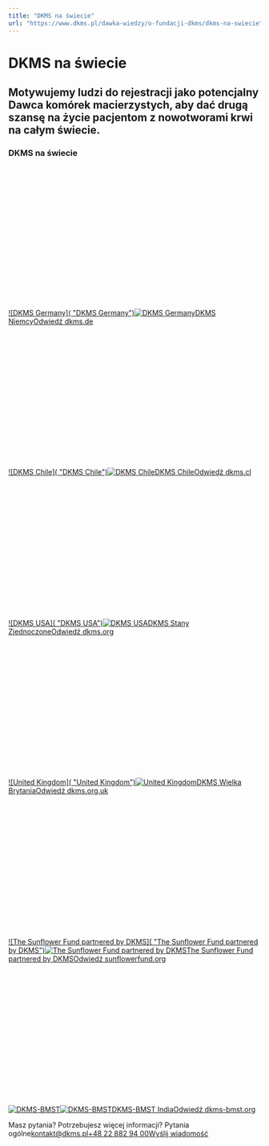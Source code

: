 ```yaml
---
title: "DKMS na świecie"
url: "https://www.dkms.pl/dawka-wiedzy/o-fundacji-dkms/dkms-na-swiecie"
---
```


# DKMS na świecie

## Motywujemy ludzi do rejestracji jako potencjalny Dawca komórek macierzystych, aby dać drugą szansę na życie pacjentom z nowotworami krwi na całym świecie.



### DKMS na świecie


[![](data:image/svg+xml;charset=utf-8,%3Csvg%20height='450'%20width='800'%20xmlns='http://www.w3.org/2000/svg'%20version='1.1'%3E%3C/svg%3E)![DKMS Germany]( "DKMS Germany")![DKMS Germany](https://assets-eu-01.kc-usercontent.com:443/bed48093-082e-0109-4b5f-7bdadab5eedd/aeb06c47-61d7-4dcd-a5f1-0395693472f2/dkms-international-ger.png?w=800&h=450&auto=format&lossless=true&fit=cover "DKMS Germany")DKMS Niemcy](https://www.dkms.de/de)[Odwiedź dkms.de](https://www.dkms.de/de)[![](data:image/svg+xml;charset=utf-8,%3Csvg%20height='450'%20width='800'%20xmlns='http://www.w3.org/2000/svg'%20version='1.1'%3E%3C/svg%3E)![DKMS Chile]( "DKMS Chile")![DKMS Chile](https://assets-eu-01.kc-usercontent.com:443/bed48093-082e-0109-4b5f-7bdadab5eedd/f397433b-db04-4202-b8f2-135c0a5e7016/dkms-international-cl.png?w=800&h=450&auto=format&lossless=true&fit=cover "DKMS Chile")DKMS Chile](https://www.dkms.cl/es)[Odwiedź dkms.cl](https://www.dkms.cl/es)[![](data:image/svg+xml;charset=utf-8,%3Csvg%20height='450'%20width='800'%20xmlns='http://www.w3.org/2000/svg'%20version='1.1'%3E%3C/svg%3E)![DKMS USA]( "DKMS USA")![DKMS USA](https://assets-eu-01.kc-usercontent.com:443/bed48093-082e-0109-4b5f-7bdadab5eedd/ae52ea18-0ce3-4884-89a4-4d279e9b1dd6/dkms-international-us.png?w=800&h=450&auto=format&lossless=true&fit=cover "DKMS USA")DKMS Stany Zjednoczone](https://www.dkms.org/)[Odwiedź dkms.org](https://www.dkms.org/)[![](data:image/svg+xml;charset=utf-8,%3Csvg%20height='450'%20width='800'%20xmlns='http://www.w3.org/2000/svg'%20version='1.1'%3E%3C/svg%3E)![United Kingdom]( "United Kingdom")![United Kingdom](https://assets-eu-01.kc-usercontent.com:443/bed48093-082e-0109-4b5f-7bdadab5eedd/cea8b80a-bdab-466c-9cdc-bb816a08584b/dkms-international-uk.png?w=800&h=450&auto=format&lossless=true&fit=cover "United Kingdom")DKMS Wielka Brytania](https://www.dkms.org.uk/)[Odwiedź dkms.org.uk](https://www.dkms.org.uk/)[![](data:image/svg+xml;charset=utf-8,%3Csvg%20height='450'%20width='800'%20xmlns='http://www.w3.org/2000/svg'%20version='1.1'%3E%3C/svg%3E)![The Sunflower Fund partnered by DKMS]( "The Sunflower Fund partnered by DKMS")![The Sunflower Fund partnered by DKMS](https://assets-eu-01.kc-usercontent.com:443/bed48093-082e-0109-4b5f-7bdadab5eedd/618a99cf-71e2-4272-8420-ddd924ec009e/dkms-international-southafrica.png?w=800&h=450&auto=format&lossless=true&fit=cover "The Sunflower Fund partnered by DKMS")The Sunflower Fund partnered by DKMS](https://www.sunflowerfund.org/)[Odwiedź sunflowerfund.org](https://www.sunflowerfund.org/)[![](data:image/svg+xml;charset=utf-8,%3Csvg%20height='450'%20width='800'%20xmlns='http://www.w3.org/2000/svg'%20version='1.1'%3E%3C/svg%3E)![DKMS-BMST]( "DKMS-BMST")![DKMS-BMST](https://assets-eu-01.kc-usercontent.com:443/bed48093-082e-0109-4b5f-7bdadab5eedd/5fb945c3-8d3d-4b9c-88c2-dd9de3bc1bcc/dkms-international-in.png?w=800&h=450&auto=format&lossless=true&fit=cover "DKMS-BMST")DKMS\-BMST India](https://www.dkms-bmst.org/)[Odwiedź dkms\-bmst.org](https://www.dkms-bmst.org/)
  



Masz pytania? Potrzebujesz więcej informacji? Pytania ogólne[kontakt@dkms.pl](mailto:kontakt@dkms.pl " Pytania ogólne")[\+48 22 882 94 00](tel:+48%2022%20882%2094%2000 " Pytania ogólne")[Wyślij wiadomość](mailto:kontakt@dkms.pl)

